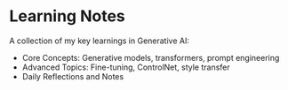 # Learning Notes

A collection of my key learnings in Generative AI:
- Core Concepts: Generative models, transformers, prompt engineering
- Advanced Topics: Fine-tuning, ControlNet, style transfer
- Daily Reflections and Notes
